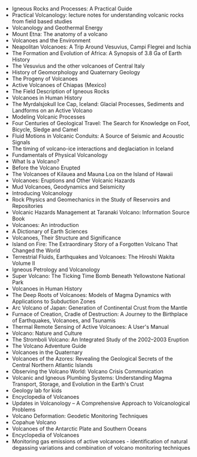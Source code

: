 
<ul>

                             

 <li><a target="_blank" href="https://github.com/manjunath5496/Volcanology-Books/blob/master/volv(1).pdf" style="text-decoration:none;">Igneous Rocks and Processes: 
A Practical Guide</a></li>

 <li><a target="_blank" href="https://github.com/manjunath5496/Volcanology-Books/blob/master/volv(2).pdf" style="text-decoration:none;">Practical Volcanology: lecture notes for understanding volcanic rocks from field based studies</a></li>

<li><a target="_blank" href="https://github.com/manjunath5496/Volcanology-Books/blob/master/volv(3).pdf" style="text-decoration:none;">Volcanology and Geothermal Energy</a></li>
 <li><a target="_blank" href="https://github.com/manjunath5496/Volcanology-Books/blob/master/volv(4).pdf" style="text-decoration:none;">Mount Etna: The anatomy of a volcano</a></li>                              
<li><a target="_blank" href="https://github.com/manjunath5496/Volcanology-Books/blob/master/volv(5).pdf" style="text-decoration:none;"> Volcanoes and the Environment</a></li>
<li><a target="_blank" href="https://github.com/manjunath5496/Volcanology-Books/blob/master/volv(6).pdf" style="text-decoration:none;">Neapolitan Volcanoes: A Trip Around Vesuvius, Campi Flegrei and Ischia </a></li>
 <li><a target="_blank" href="https://github.com/manjunath5496/Volcanology-Books/blob/master/volv(7).pdf" style="text-decoration:none;">The Formation and Evolution of Africa: A Synopsis of 3.8 Ga of Earth History</a></li>

 <li><a target="_blank" href="https://github.com/manjunath5496/Volcanology-Books/blob/master/volv(8).pdf" style="text-decoration:none;"> The Vesuvius and the other volcanoes of Central Italy</a></li>
   <li><a target="_blank" href="https://github.com/manjunath5496/Volcanology-Books/blob/master/volv(9).pdf" style="text-decoration:none;">History of Geomorphology and Quaternary Geology</a></li>
  
   
 <li><a target="_blank" href="https://github.com/manjunath5496/Volcanology-Books/blob/master/volv(10).pdf" style="text-decoration:none;">The Progeny of Volcanoes</a></li>                              
<li><a target="_blank" href="https://github.com/manjunath5496/Volcanology-Books/blob/master/volv(11).pdf" style="text-decoration:none;"> Active Volcanoes of Chiapas (Mexico)</a></li>
<li><a target="_blank" href="https://github.com/manjunath5496/Volcanology-Books/blob/master/volv(12).pdf" style="text-decoration:none;">The Field Description
of Igneous Rocks</a></li>
<li><a target="_blank" href="https://github.com/manjunath5496/Volcanology-Books/blob/master/volv(13).pdf" style="text-decoration:none;">Volcanoes in Human History</a></li>

<li><a target="_blank" href="https://github.com/manjunath5496/Volcanology-Books/blob/master/volv(14).pdf" style="text-decoration:none;">The Myrdalsjokull Ice Cap, Iceland: Glacial Processes, Sediments and Landforms on an Active Volcano</a></li>
                              
<li><a target="_blank" href="https://github.com/manjunath5496/Volcanology-Books/blob/master/volv(15).pdf" style="text-decoration:none;">Modeling Volcanic Processes </a></li>

<li><a target="_blank" href="https://github.com/manjunath5496/Volcanology-Books/blob/master/volv(16).pdf" style="text-decoration:none;">Four Centuries of Geological Travel: The Search for Knowledge on Foot, Bicycle, Sledge and Camel</a></li>

  <li><a target="_blank" href="https://github.com/manjunath5496/Volcanology-Books/blob/master/volv(17).pdf" style="text-decoration:none;">Fluid Motions in Volcanic Conduits:
A Source of Seismic and Acoustic Signals</a></li>   
  
<li><a target="_blank" href="https://github.com/manjunath5496/Volcanology-Books/blob/master/volv(18).pdf" style="text-decoration:none;">The timing of volcano-ice interactions and deglaciation in Iceland</a></li> 

  
<li><a target="_blank" href="https://github.com/manjunath5496/Volcanology-Books/blob/master/volv(19).pdf" style="text-decoration:none;">Fundamentals of Physical Volcanology </a></li> 

<li><a target="_blank" href="https://github.com/manjunath5496/Volcanology-Books/blob/master/volv(20).pdf" style="text-decoration:none;">What Is a Volcano?</a></li>

<li><a target="_blank" href="https://github.com/manjunath5496/Volcanology-Books/blob/master/volv(21).pdf" style="text-decoration:none;">Before the Volcano Erupted</a></li>
<li><a target="_blank" href="https://github.com/manjunath5496/Volcanology-Books/blob/master/volv(22).pdf" style="text-decoration:none;">The Volcanoes of Kilauea and Mauna Loa on the Island of Hawaii</a></li> 
 <li><a target="_blank" href="https://github.com/manjunath5496/Volcanology-Books/blob/master/volv(23).pdf" style="text-decoration:none;">Volcanoes: Eruptions and Other Volcanic Hazards </a></li> 
 

   <li><a target="_blank" href="https://github.com/manjunath5496/Volcanology-Books/blob/master/volv(24).pdf" style="text-decoration:none;">Mud Volcanoes, Geodynamics and Seismicity</a></li>


<li><a target="_blank" href="https://github.com/manjunath5496/Volcanology-Books/blob/master/volv(25).pdf" style="text-decoration:none;">Introducing Volcanology </a></li> 

<li><a target="_blank" href="https://github.com/manjunath5496/Volcanology-Books/blob/master/volv(26).pdf" style="text-decoration:none;">Rock Physics and Geomechanics in the Study of Reservoirs and Repositories</a></li>

<li><a target="_blank" href="https://github.com/manjunath5496/Volcanology-Books/blob/master/volv(27).pdf" style="text-decoration:none;">Volcanic Hazards Management at Taranaki Volcano: Information Source Book</a></li>
<li><a target="_blank" href="https://github.com/manjunath5496/Volcanology-Books/blob/master/volv(28).pdf" style="text-decoration:none;">Volcanoes: An introduction</a></li> 
 <li><a target="_blank" href="https://github.com/manjunath5496/Volcanology-Books/blob/master/volv(29).pdf" style="text-decoration:none;">A Dictionary of
Earth Sciences</a></li> 
 

   <li><a target="_blank" href="https://github.com/manjunath5496/Volcanology-Books/blob/master/volv(30).pdf" style="text-decoration:none;">Volcanoes, Their Structure and Significance</a></li>



<li><a target="_blank" href="https://github.com/manjunath5496/Volcanology-Books/blob/master/volv(31).pdf" style="text-decoration:none;">Island on Fire: The Extraordinary Story of a Forgotten Volcano That Changed the World </a></li> 

<li><a target="_blank" href="https://github.com/manjunath5496/Volcanology-Books/blob/master/volv(32).pdf" style="text-decoration:none;">Terrestrial Fluids, Earthquakes and Volcanoes: The Hiroshi Wakita Volume II</a></li>

<li><a target="_blank" href="https://github.com/manjunath5496/Volcanology-Books/blob/master/volv(33).pdf" style="text-decoration:none;">Igneous Petrology and Volcanology</a></li>
<li><a target="_blank" href="https://github.com/manjunath5496/Volcanology-Books/blob/master/volv(34).pdf" style="text-decoration:none;">Super Volcano: The Ticking Time Bomb Beneath Yellowstone National Park</a></li> 
 <li><a target="_blank" href="https://github.com/manjunath5496/Volcanology-Books/blob/master/volv(35).pdf" style="text-decoration:none;">Volcanoes in Human History</a></li> 
 

   <li><a target="_blank" href="https://github.com/manjunath5496/Volcanology-Books/blob/master/volv(36).pdf" style="text-decoration:none;">The Deep Roots of Volcanoes: Models of Magma Dynamics with Applications to Subduction Zones</a></li>

<li><a target="_blank" href="https://github.com/manjunath5496/Volcanology-Books/blob/master/volv(37).pdf" style="text-decoration:none;">Arc Volcano of Japan: Generation of Continental Crust from the Mantle</a></li>
<li><a target="_blank" href="https://github.com/manjunath5496/Volcanology-Books/blob/master/volv(38).pdf" style="text-decoration:none;">Furnace of Creation, Cradle of Destruction: A Journey to the Birthplace of Earthquakes, Volcanoes, and Tsunamis</a></li> 
 <li><a target="_blank" href="https://github.com/manjunath5496/Volcanology-Books/blob/master/volv(39).pdf" style="text-decoration:none;">Thermal Remote Sensing of Active Volcanoes: A User's Manual</a></li> 
 

   <li><a target="_blank" href="https://github.com/manjunath5496/Volcanology-Books/blob/master/volv(40).pdf" style="text-decoration:none;">Volcano: Nature and Culture</a></li>

 <li><a target="_blank" href="https://github.com/manjunath5496/Volcanology-Books/blob/master/volv(41).pdf" style="text-decoration:none;">The Stromboli Volcano:
An Integrated Study of the 2002–2003 Eruption</a></li>

<li><a target="_blank" href="https://github.com/manjunath5496/Volcanology-Books/blob/master/volv(42).pdf" style="text-decoration:none;">The Volcano Adventure Guide</a></li>
<li><a target="_blank" href="https://github.com/manjunath5496/Volcanology-Books/blob/master/volv(43).pdf" style="text-decoration:none;">Volcanoes in the Quaternary</a></li> 
 <li><a target="_blank" href="https://github.com/manjunath5496/Volcanology-Books/blob/master/volv(44).pdf" style="text-decoration:none;">Volcanoes of the Azores: Revealing the Geological Secrets of the Central Northern Atlantic Islands</a></li> 
 

   <li><a target="_blank" href="https://github.com/manjunath5496/Volcanology-Books/blob/master/volv(45).pdf" style="text-decoration:none;">Observing the Volcano
World: Volcano Crisis Communication</a></li>

 <li><a target="_blank" href="https://github.com/manjunath5496/Volcanology-Books/blob/master/volv(46).pdf" style="text-decoration:none;">Volcanic and Igneous Plumbing Systems: Understanding Magma Transport, Storage, and Evolution in the Earth's Crust</a></li>

<li><a target="_blank" href="https://github.com/manjunath5496/Volcanology-Books/blob/master/volv(47).pdf" style="text-decoration:none;">Geology lab for kids</a></li> 
 

   <li><a target="_blank" href="https://github.com/manjunath5496/Volcanology-Books/blob/master/volv(48).pdf" style="text-decoration:none;">Encyclopedia of Volcanoes</a></li>

 <li><a target="_blank" href="https://github.com/manjunath5496/Volcanology-Books/blob/master/volv(49).pdf" style="text-decoration:none;">Updates in Volcanology – A Comprehensive Approach to Volcanological Problems</a></li>

 <li><a target="_blank" href="https://github.com/manjunath5496/Volcanology-Books/blob/master/volv(50).rar" style="text-decoration:none;">Volcano Deformation:
Geodetic Monitoring Techniques</a></li>

 <li><a target="_blank" href="https://github.com/manjunath5496/Volcanology-Books/blob/master/volv(51).pdf" style="text-decoration:none;">Copahue Volcano</a></li>

<li><a target="_blank" href="https://github.com/manjunath5496/Volcanology-Books/blob/master/volv(52).pdf" style="text-decoration:none;">Volcanoes of the Antarctic Plate
and Southern Oceans</a></li> 
 

   <li><a target="_blank" href="https://github.com/manjunath5496/Volcanology-Books/blob/master/volv(53).pdf" style="text-decoration:none;">Encyclopedia of Volcanoes</a></li>

 <li><a target="_blank" href="https://github.com/manjunath5496/Volcanology-Books/blob/master/volv(54).pdf" style="text-decoration:none;">Monitoring gas emissions of active volcanoes - identification of natural degassing variations and combination of volcano monitoring techniques</a></li>










   
   </ul>

